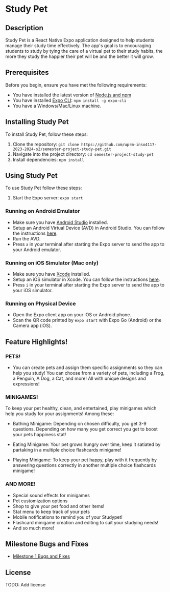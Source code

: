 # Study Pet

## Description

Study Pet is a React Native Expo application designed to help students manage their study time effectively. The app's goal is to encouraging students to study by tying the care of a virtual pet to their study habits, the more they study the happier their pet will be and the better it will grow.

## Prerequisites

Before you begin, ensure you have met the following requirements:

- You have installed the latest version of [Node.js and npm](https://nodejs.org/en/download/)
- You have installed [Expo CLI](https://docs.expo.dev/get-started/installation/): `npm install -g expo-cli`
- You have a Windows/Mac/Linux machine.

## Installing Study Pet

To install Study Pet, follow these steps:

1. Clone the repository: `git clone https://github.com/uprm-inso4117-2023-2024-s2/semester-project-study-pet.git`
2. Navigate into the project directory: `cd semester-project-study-pet`
3. Install dependencies: `npm install`

## Using Study Pet

To use Study Pet follow these steps:

1. Start the Expo server: `expo start`

### Running on Android Emulator

- Make sure you have [Android Studio](https://developer.android.com/studio) installed.
- Setup an Android Virtual Device (AVD) in Android Studio. You can follow the instructions [here](https://developer.android.com/studio/run/managing-avds).
- Run the AVD.
- Press `a` in your terminal after starting the Expo server to send the app to your Android emulator.

### Running on iOS Simulator (Mac only)

- Make sure you have [Xcode](https://developer.apple.com/xcode/) installed.
- Setup an iOS simulator in Xcode. You can follow the instructions [here](https://developer.apple.com/documentation/xcode/running_your_app_in_the_simulator_or_on_a_device).
- Press `i` in your terminal after starting the Expo server to send the app to your iOS simulator.

### Running on Physical Device

- Open the Expo client app on your iOS or Android phone.
- Scan the QR code printed by `expo start` with Expo Go (Android) or the Camera app (iOS).

## Feature Highlights!

### PETS!

- You can create pets and assign them specific assignments so they can help you study! You can choose from a variety of pets, including a Frog, a Penguin, A Dog, a Cat, and more! All with unique designs and expressions!

### MINIGAMES!

To keep your pet healthy, clean, and entertained, play minigames which help you study for your assignments! Among these:

- Bathing Minigame: Depending on chosen difficulty, you get 3-9 questions. Depending on how many you get correct you get to boost your pets happiness stat!

- Eating Minigame: Your pet grows hungry over time, keep it satiated by partaking in a multiple choice flashcards minigame! 

- Playing Minigame: To keep your pet happy, play with it frequently by answering questions correctly in another multiple choice flashcards minigame! 

### AND MORE!

- Special sound effects for minigames
- Pet customization options
- Shop to give your pet food and other items!
- Stat menu to keep track of your pets
- Mobile notifications to remind you of your Studypet!
- Flashcard minigame creation and editing to suit your studying needs!
- And so much more!






## Milestone Bugs and Fixes
  - [Milestone 1 Bugs and Fixes](https://docs.google.com/document/d/1mxXtvbsHJ-JRNdFBPmnDy6rUwUo8a5JyL6NNMFrztxw/edit#heading=h.egftstbhm9t6)
    
## License

TODO: Add license

